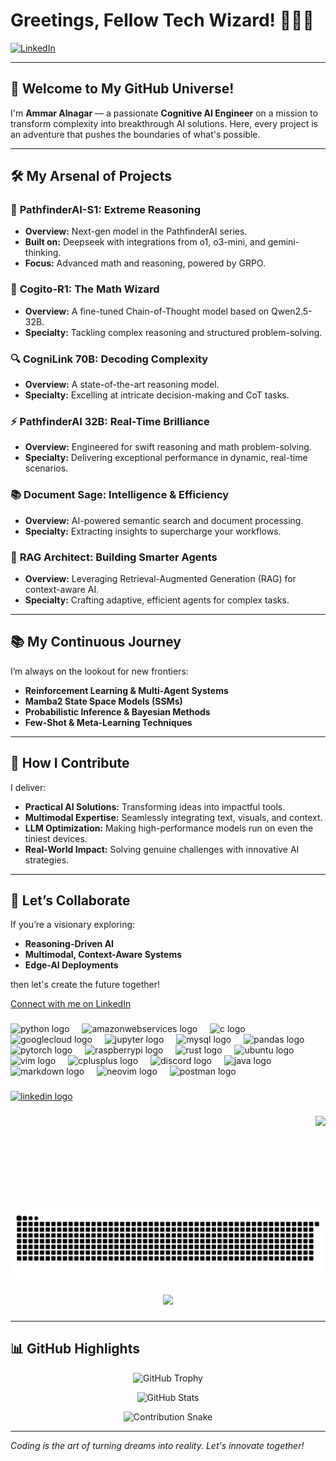 # Greetings, Fellow Tech Wizard! 👋🧙‍♂️

[![LinkedIn](https://img.shields.io/badge/LinkedIn-%231E77B5.svg?&style=for-the-badge&logo=linkedin&logoColor=white)](https://linkedin.com/in/ammar-alnagar-393413201)

---

## 🚀 Welcome to My GitHub Universe!

I'm **Ammar Alnagar** — a passionate **Cognitive AI Engineer** on a mission to transform complexity into breakthrough AI solutions. Here, every project is an adventure that pushes the boundaries of what's possible.

---

## 🛠️ My Arsenal of Projects

### 🧭 **PathfinderAI-S1: Extreme Reasoning**
- **Overview:** Next-gen model in the PathfinderAI series.
- **Built on:** Deepseek with integrations from o1, o3-mini, and gemini-thinking.
- **Focus:** Advanced math and reasoning, powered by GRPO.

### 🧙 **Cogito-R1: The Math Wizard**
- **Overview:** A fine-tuned Chain-of-Thought model based on Qwen2.5-32B.
- **Specialty:** Tackling complex reasoning and structured problem-solving.

### 🔍 **CogniLink 70B: Decoding Complexity**
- **Overview:** A state-of-the-art reasoning model.
- **Specialty:** Excelling at intricate decision-making and CoT tasks.

### ⚡ **PathfinderAI 32B: Real-Time Brilliance**
- **Overview:** Engineered for swift reasoning and math problem-solving.
- **Specialty:** Delivering exceptional performance in dynamic, real-time scenarios.

### 📚 **Document Sage: Intelligence & Efficiency**
- **Overview:** AI-powered semantic search and document processing.
- **Specialty:** Extracting insights to supercharge your workflows.

### 🤖 **RAG Architect: Building Smarter Agents**
- **Overview:** Leveraging Retrieval-Augmented Generation (RAG) for context-aware AI.
- **Specialty:** Crafting adaptive, efficient agents for complex tasks.

---

## 📚 My Continuous Journey

I’m always on the lookout for new frontiers:
- **Reinforcement Learning & Multi-Agent Systems**
- **Mamba2 State Space Models (SSMs)**
- **Probabilistic Inference & Bayesian Methods**
- **Few-Shot & Meta-Learning Techniques**

---

## 💼 How I Contribute

I deliver:
- **Practical AI Solutions:** Transforming ideas into impactful tools.
- **Multimodal Expertise:** Seamlessly integrating text, visuals, and context.
- **LLM Optimization:** Making high-performance models run on even the tiniest devices.
- **Real-World Impact:** Solving genuine challenges with innovative AI strategies.

---

## 🤝 Let’s Collaborate

If you’re a visionary exploring:
- **Reasoning-Driven AI**
- **Multimodal, Context-Aware Systems**
- **Edge-AI Deployments**

then let's create the future together!

[Connect with me on LinkedIn](https://linkedin.com/in/ammar-alnagar-393413201)





###

<div align="left">
  <img src="https://skillicons.dev/icons?i=py" height="30" alt="python logo"  />
  <img width="12" />
  <img src="https://skillicons.dev/icons?i=aws" height="30" alt="amazonwebservices logo"  />
  <img width="12" />
  <img src="https://cdn.jsdelivr.net/gh/devicons/devicon/icons/c/c-line.svg" height="30" alt="c logo"  />
  <img width="12" />
  <img src="https://skillicons.dev/icons?i=gcp" height="30" alt="googlecloud logo"  />
  <img width="12" />
  <img src="https://cdn.jsdelivr.net/gh/devicons/devicon/icons/jupyter/jupyter-original-wordmark.svg" height="30" alt="jupyter logo"  />
  <img width="12" />
  <img src="https://skillicons.dev/icons?i=mysql" height="30" alt="mysql logo"  />
  <img width="12" />
  <img src="https://cdn.jsdelivr.net/gh/devicons/devicon/icons/pandas/pandas-original-wordmark.svg" height="30" alt="pandas logo"  />
  <img width="12" />
  <img src="https://skillicons.dev/icons?i=pytorch" height="30" alt="pytorch logo"  />
  <img width="12" />
  <img src="https://skillicons.dev/icons?i=raspberrypi" height="30" alt="raspberrypi logo"  />
  <img width="12" />
  <img src="https://skillicons.dev/icons?i=rust" height="30" alt="rust logo"  />
  <img width="12" />
  <img src="https://cdn.simpleicons.org/ubuntu/E95420" height="30" alt="ubuntu logo"  />
  <img width="12" />
  <img src="https://skillicons.dev/icons?i=vim" height="30" alt="vim logo"  />
  <img width="12" />
  <img src="https://skillicons.dev/icons?i=cpp" height="30" alt="cplusplus logo"  />
  <img width="12" />
  <img src="https://skillicons.dev/icons?i=discord" height="30" alt="discord logo"  />
  <img width="12" />
  <img src="https://skillicons.dev/icons?i=java" height="30" alt="java logo"  />
  <img width="12" />
  <img src="https://skillicons.dev/icons?i=md" height="30" alt="markdown logo"  />
  <img width="12" />
  <img src="https://skillicons.dev/icons?i=neovim" height="30" alt="neovim logo"  />
  <img width="12" />
  <img src="https://skillicons.dev/icons?i=postman" height="30" alt="postman logo"  />
</div>

###

<div align="left">
  <a href="https://www.linkedin.com/in/ammar-alnagar-393413201/" target="_blank">
    <img src="https://raw.githubusercontent.com/maurodesouza/profile-readme-generator/master/src/assets/icons/social/linkedin/default.svg" width="47" height="35" alt="linkedin logo"  />
  </a>
</div>

###

<img align="right" height="150" src="https://media3.giphy.com/media/v1.Y2lkPTc5MGI3NjExeTAydGl4bXJkbXlsMmZtNmVoaWZwemUzcDVzc201MXZkdnk2ODNtbyZlcD12MV9pbnRlcm5hbF9naWZfYnlfaWQmY3Q9Zw/5k5vZwRFZR5aZeniqb/giphy.gif"  />

###

<img src="https://raw.githubusercontent.com/Ammar-Alnagar/Ammar-Alnagar/output/snake.svg" alt="Snake animation" />

###

<div align="center">
  <img src="https://profile-counter.glitch.me/Ammar-Alnagar/count.svg?"  />
</div>

###
---

## 📊 GitHub Highlights

<p align="center">
  <img src="https://github-profile-trophy.vercel.app/?username=ammar-alnagar&theme=dark_lover" alt="GitHub Trophy" />
</p>

<p align="center">
  <img src="https://github-readme-stats.vercel.app/api?username=Ammar-Alnagar&theme=onedark&show_icons=true&hide_border=true&count_private=true" alt="GitHub Stats" />
</p>

<p align="center">
  <img src="https://raw.githubusercontent.com/Ammar-Alnagar/Ammar-Alnagar/output/github-contribution-grid-snake-dark.svg" alt="Contribution Snake" />
</p>

---

*Coding is the art of turning dreams into reality. Let's innovate together!*
